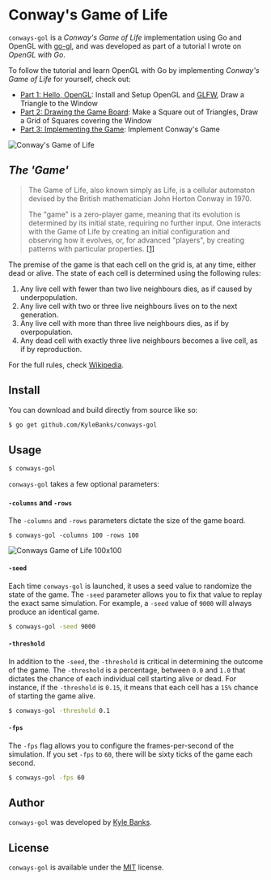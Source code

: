 # Conway's Game of Life

`conways-gol` is a *Conway's Game of Life* implementation using Go and OpenGL with [go-gl](https://github.com/go-gl), and was developed as part of a tutorial I wrote on *OpenGL with Go*. 

To follow the tutorial and learn OpenGL with Go by implementing *Conway's Game of Life* for yourself, check out:

- [Part 1: Hello, OpenGL](https://kylewbanks.com/blog/tutorial-opengl-with-golang-part-1-hello-opengl): Install and Setup OpenGL and [GLFW](http://www.glfw.org/), Draw a Triangle to the Window
- [Part 2: Drawing the Game Board](https://kylewbanks.com/blog/tutorial-opengl-with-golang-part-2-drawing-the-game-board): Make a Square out of Triangles, Draw a Grid of Squares covering the Window
- [Part 3: Implementing the Game](https://kylewbanks.com/blog/tutorial-opengl-with-golang-part-3-implementing-the-game): Implement Conway's Game


![Conway's Game of Life](./_docs/demo.gif)

## *The 'Game'*

>The Game of Life, also known simply as Life, is a cellular automaton devised by the British mathematician John Horton Conway in 1970.
>
> The "game" is a zero-player game, meaning that its evolution is determined by its initial state, requiring no further input. One interacts with the Game of Life by creating an initial configuration and observing how it evolves, or, for advanced "players", by creating patterns with particular properties. [\[1\]](https://en.wikipedia.org/wiki/Conway's_Game_of_Life)

The premise of the game is that each cell on the grid is, at any time, either dead or alive. The state of each cell is determined using the following rules:

1. Any live cell with fewer than two live neighbours dies, as if caused by  underpopulation.
2. Any live cell with two or three live neighbours lives on to the next generation.
3. Any live cell with more than three live neighbours dies, as if by overpopulation.
4. Any dead cell with exactly three live neighbours becomes a live cell, as if by reproduction.

For the full rules, check [Wikipedia](https://en.wikipedia.org/wiki/Conway's_Game_of_Life#Rules).

## Install

You can download and build directly from source like so: 

```sh
$ go get github.com/KyleBanks/conways-gol
```

## Usage

```sh
$ conways-gol
```

`conways-gol` takes a few optional parameters:

#### `-columns` and `-rows`

The `-columns` and `-rows` parameters dictate the size of the game board.

```
$ conways-gol -columns 100 -rows 100
```

![Conways Game of Life 100x100](./_docs/demo_100x100.gif)

#### `-seed`

Each time `conways-gol` is launched, it uses a seed value to randomize the state of the game. The `-seed` parameter allows you to fix that value to replay the exact same simulation. For example, a `-seed` value of `9000` will always produce an identical game.

```sh
$ conways-gol -seed 9000
```

#### `-threshold`

In addition to the `-seed`, the `-threshold` is critical in determining the outcome of the game. The `-threshold` is a percentage, between `0.0` and `1.0` that dictates the chance of each individual cell starting alive or dead. For instance, if the `-threshold` is `0.15`, it means that each cell has a `15%` chance of starting the game alive.

```sh
$ conways-gol -threshold 0.1
```

#### `-fps`

The `-fps` flag allows you to configure the frames-per-second of the simulation. If you set `-fps` to `60`, there will be sixty ticks of the game each second. 

```sh
$ conways-gol -fps 60
```

## Author

`conways-gol` was developed by [Kyle Banks](https://twitter.com/kylewbanks).

## License

`conways-gol` is available under the [MIT](./LICENSE) license.
